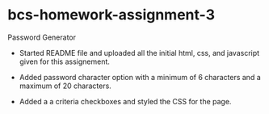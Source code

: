 # bcs-homework-assignment-3
Password Generator

- Started README file and uploaded all the initial html, css, and javascript given for this assignement.

- Added password character option with a minimum of 6 characters and a maximum of 20 characters. 

- Added a a criteria checkboxes and styled the CSS for the page.
